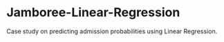# Jamboree-Linear-Regression
Case study on predicting admission probabilities using Linear Regression.
